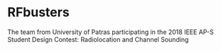 # RFbusters
The team from University of Patras participating in the 2018 IEEE AP-S Student Design Contest: 
Radiolocation and Channel Sounding 
